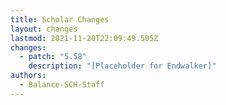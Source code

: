 ```yaml
---
title: Scholar Changes
layout: changes
lastmod: 2021-11-20T22:09:49.505Z
changes:
  - patch: "5.58"
    description: "[Placeholder for Endwalker]"
authors:
  - Balance-SCH-Staff
---
```


